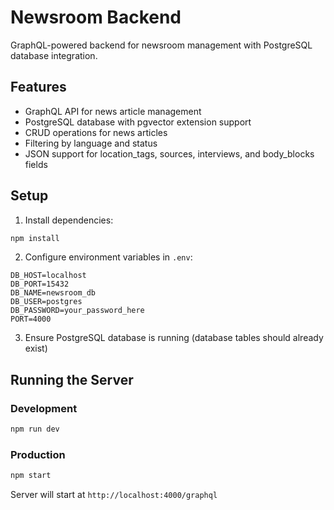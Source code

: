 # Newsroom Backend

GraphQL-powered backend for newsroom management with PostgreSQL database integration.

## Features

- GraphQL API for news article management
- PostgreSQL database with pgvector extension support
- CRUD operations for news articles
- Filtering by language and status
- JSON support for location_tags, sources, interviews, and body_blocks fields

## Setup

1. Install dependencies:

```bash
npm install
```

2. Configure environment variables in `.env`:

```env
DB_HOST=localhost
DB_PORT=15432
DB_NAME=newsroom_db
DB_USER=postgres
DB_PASSWORD=your_password_here
PORT=4000
```

3. Ensure PostgreSQL database is running (database tables should already exist)

## Running the Server

### Development

```bash
npm run dev
```

### Production

```bash
npm start
```

Server will start at `http://localhost:4000/graphql`
